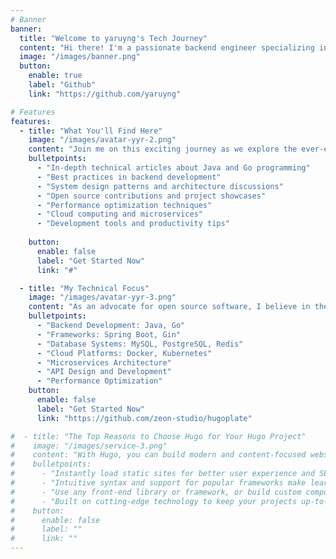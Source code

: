 ```yaml
---
# Banner
banner:
  title: "Welcome to yaruyng's Tech Journey"
  content: "Hi there! I'm a passionate backend engineer specializing in Java and Go development. This blog serves as my digital garden where I share my experiences, insights, and discoveries in the world of software engineering."
  image: "/images/banner.png"
  button:
    enable: true
    label: "Github"
    link: "https://github.com/yaruyng"

# Features
features:
  - title: "What You'll Find Here"
    image: "/images/avatar-yyr-2.png"
    content: "Join me on this exciting journey as we explore the ever-evolving landscape of backend development. Whether you're a seasoned developer or just starting out, I hope you'll find valuable insights and practical knowledge here."
    bulletpoints:
      - "In-depth technical articles about Java and Go programming"
      - "Best practices in backend development"
      - "System design patterns and architecture discussions"
      - "Open source contributions and project showcases"
      - "Performance optimization techniques"
      - "Cloud computing and microservices"
      - "Development tools and productivity tips"
      
    button:
      enable: false
      label: "Get Started Now"
      link: "#"

  - title: "My Technical Focus"
    image: "/images/avatar-yyr-3.png"
    content: "As an advocate for open source software, I believe in the power of community-driven development and knowledge sharing. You'll find me actively contributing to various open source projects and sharing what I learn along the way."
    bulletpoints:
      - "Backend Development: Java, Go"
      - "Frameworks: Spring Boot, Gin"
      - "Database Systems: MySQL, PostgreSQL, Redis"
      - "Cloud Platforms: Docker, Kubernetes"
      - "Microservices Architecture"
      - "API Design and Development"
      - "Performance Optimization"
    button:
      enable: false
      label: "Get Started Now"
      link: "https://github.com/zeon-studio/hugoplate"

#  - title: "The Top Reasons to Choose Hugo for Your Hugo Project"
#    image: "/images/service-3.png"
#    content: "With Hugo, you can build modern and content-focused websites without sacrificing performance or ease of use."
#    bulletpoints:
#      - "Instantly load static sites for better user experience and SEO."
#      - "Intuitive syntax and support for popular frameworks make learning and using Hugo a breeze."
#      - "Use any front-end library or framework, or build custom components, for any project size."
#      - "Built on cutting-edge technology to keep your projects up-to-date with the latest web standards."
#    button:
#      enable: false
#      label: ""
#      link: ""
---
```

